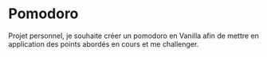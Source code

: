 # Pomodoro
Projet personnel, je souhaite créer un pomodoro en Vanilla afin de mettre en application des points abordés en cours et me challenger.
